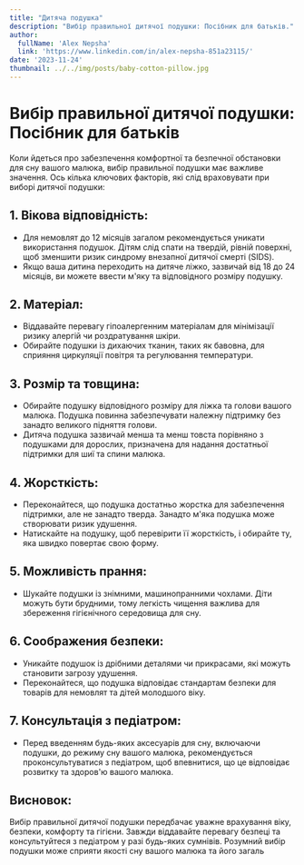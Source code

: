 ```yaml
---
title: "Дитяча подушка"
description: "Вибір правильної дитячої подушки: Посібник для батьків."
author:
  fullName: 'Alex Nepsha'
  link: 'https://www.linkedin.com/in/alex-nepsha-851a23115/'
date: '2023-11-24'
thumbnail: ../../img/posts/baby-cotton-pillow.jpg
---
```


# Вибір правильної дитячої подушки: Посібник для батьків

Коли йдеться про забезпечення комфортної та безпечної обстановки для сну вашого малюка, вибір правильної подушки має важливе значення. Ось кілька ключових факторів, які слід враховувати при виборі дитячої подушки:

## 1. **Вікова відповідність:**
- Для немовлят до 12 місяців загалом рекомендується уникати використання подушок. Дітям слід спати на твердій, рівній поверхні, щоб зменшити ризик синдрому внезапної дитячої смерті (SIDS).
- Якщо ваша дитина переходить на дитяче ліжко, зазвичай від 18 до 24 місяців, ви можете ввести м'яку та відповідного розміру подушку.

## 2. **Матеріал:**
- Віддавайте перевагу гіпоалергенним матеріалам для мінімізації ризику алергій чи роздратування шкіри.
- Обирайте подушки із дихаючих тканин, таких як бавовна, для сприяння циркуляції повітря та регулювання температури.

## 3. **Розмір та товщина:**
- Обирайте подушку відповідного розміру для ліжка та голови вашого малюка. Подушка повинна забезпечувати належну підтримку без занадто великого підняття голови.
- Дитяча подушка зазвичай менша та менш товста порівняно з подушками для дорослих, призначена для надання достатньої підтримки для шиї та спини малюка.

## 4. **Жорсткість:**
- Переконайтеся, що подушка достатньо жорстка для забезпечення підтримки, але не занадто тверда. Занадто м'яка подушка може створювати ризик удушення.
- Натискайте на подушку, щоб перевірити її жорсткість, і обирайте ту, яка швидко повертає свою форму.

## 5. **Можливість прання:**
- Шукайте подушки із знімними, машинопранними чохлами. Діти можуть бути брудними, тому легкість чищення важлива для збереження гігієнічного середовища для сну.

## 6. **Соображения безпеки:**
- Уникайте подушок із дрібними деталями чи прикрасами, які можуть становити загрозу удушення.
- Переконайтеся, що подушка відповідає стандартам безпеки для товарів для немовлят та дітей молодшого віку.

## 7. **Консультація з педіатром:**
- Перед введенням будь-яких аксесуарів для сну, включаючи подушки, до режиму сну вашого малюка, рекомендується проконсультуватися з педіатром, щоб впевнитися, що це відповідає розвитку та здоров'ю вашого малюка.

## Висновок:
Вибір правильної дитячої подушки передбачає уважне врахування віку, безпеки, комфорту та гігієни. Завжди віддавайте перевагу безпеці та консультуйтеся з педіатром у разі будь-яких сумнівів. Розумний вибір подушки може сприяти якості сну вашого малюка та його загаль

